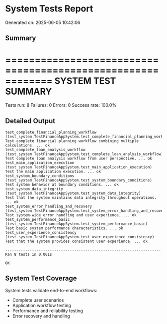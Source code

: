 # System Tests Report
Generated on: 2025-06-05 10:42:06

## Summary
============================================================
SYSTEM TEST SUMMARY
============================================================
Tests run: 8
Failures: 0
Errors: 0
Success rate: 100.0%


## Detailed Output
```
test_complete_financial_planning_workflow (test_system.TestFinanceAppSystem.test_complete_financial_planning_workflow)
Test complete financial planning workflow combining multiple calculations. ... ok
test_complete_loan_analysis_workflow (test_system.TestFinanceAppSystem.test_complete_loan_analysis_workflow)
Test complete loan analysis workflow from user perspective. ... ok
test_main_application_execution (test_system.TestFinanceAppSystem.test_main_application_execution)
Test the main application execution. ... ok
test_system_boundary_conditions (test_system.TestFinanceAppSystem.test_system_boundary_conditions)
Test system behavior at boundary conditions. ... ok
test_system_data_integrity (test_system.TestFinanceAppSystem.test_system_data_integrity)
Test that the system maintains data integrity throughout operations. ... ok
test_system_error_handling_and_recovery (test_system.TestFinanceAppSystem.test_system_error_handling_and_recovery)
Test system-wide error handling and user experience. ... ok
test_system_performance_basic (test_system.TestFinanceAppSystem.test_system_performance_basic)
Test basic system performance characteristics. ... ok
test_user_experience_consistency (test_system.TestFinanceAppSystem.test_user_experience_consistency)
Test that the system provides consistent user experience. ... ok

----------------------------------------------------------------------
Ran 8 tests in 0.001s

OK

```

## System Test Coverage
System tests validate end-to-end workflows:
- Complete user scenarios
- Application workflow testing
- Performance and reliability testing
- Error recovery and handling

